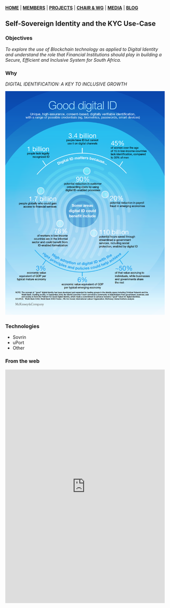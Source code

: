 [**HOME**](https://www.safbc.co.za) | [**MEMBERS**](/members/) | [**PROJECTS**](/projects/) | [**CHAIR & WG**](/committees/) | [**MEDIA**](/media/) | [**BLOG**](/blog/)

## Self-Sovereign Identity and the KYC Use-Case

### Objectives

_To explore the use of Blockchain technology as applied to Digital Identity and understand the role that Financial Institutions should play in building a Secure, Efficient and Inclusive System for South Africa._

### Why

_DIGITAL IDENTIFICATION: A KEY TO INCLUSIVE GROWTH_

![Benifits of Good Digital ID](/projects/kyc/files//McKinseyGoodID.png)

### Technologies

-   Sovrin
-   uPort
-   Other

### From the web

<iframe src="https://www.linkedin.com/embed/feed/update/urn:li:ugcPost:6497225831356645376" height="738" width="504" frameborder="0" allowfullscreen=""></iframe>
